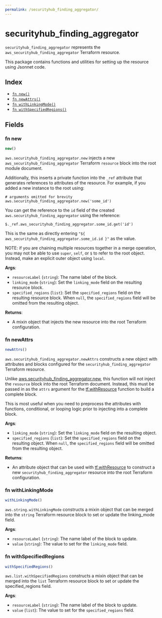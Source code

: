 ```yaml
---
permalink: /securityhub_finding_aggregator/
---
```


# securityhub_finding_aggregator

`securityhub_finding_aggregator` represents the `aws_securityhub_finding_aggregator` Terraform resource.



This package contains functions and utilities for setting up the resource using Jsonnet code.


## Index

* [`fn new()`](#fn-new)
* [`fn newAttrs()`](#fn-newattrs)
* [`fn withLinkingMode()`](#fn-withlinkingmode)
* [`fn withSpecifiedRegions()`](#fn-withspecifiedregions)

## Fields

### fn new

```ts
new()
```


`aws.securityhub_finding_aggregator.new` injects a new `aws_securityhub_finding_aggregator` Terraform `resource`
block into the root module document.

Additionally, this inserts a private function into the `_ref` attribute that generates references to attributes of the
resource. For example, if you added a new instance to the root using:

    # arguments omitted for brevity
    aws.securityhub_finding_aggregator.new('some_id')

You can get the reference to the `id` field of the created `aws.securityhub_finding_aggregator` using the reference:

    $._ref.aws_securityhub_finding_aggregator.some_id.get('id')

This is the same as directly entering `"${ aws_securityhub_finding_aggregator.some_id.id }"` as the value.

NOTE: if you are chaining multiple resources together in a merge operation, you may not be able to use `super`, `self`,
or `$` to refer to the root object. Instead, make an explicit outer object using `local`.

**Args**:
  - `resourceLabel` (`string`): The name label of the block.
  - `linking_mode` (`string`): Set the `linking_mode` field on the resulting resource block.
  - `specified_regions` (`list`): Set the `specified_regions` field on the resulting resource block. When `null`, the `specified_regions` field will be omitted from the resulting object.

**Returns**:
- A mixin object that injects the new resource into the root Terraform configuration.


### fn newAttrs

```ts
newAttrs()
```


`aws.securityhub_finding_aggregator.newAttrs` constructs a new object with attributes and blocks configured for the `securityhub_finding_aggregator`
Terraform resource.

Unlike [aws.securityhub_finding_aggregator.new](#fn-new), this function will not inject the `resource`
block into the root Terraform document. Instead, this must be passed in as the `attrs` argument for the
[tf.withResource](https://github.com/tf-libsonnet/core/tree/main/docs#fn-withresource) function to build a complete block.

This is most useful when you need to preprocess the attributes with functions, conditional, or looping logic prior to
injecting into a complete block.

**Args**:
  - `linking_mode` (`string`): Set the `linking_mode` field on the resulting object.
  - `specified_regions` (`list`): Set the `specified_regions` field on the resulting object. When `null`, the `specified_regions` field will be omitted from the resulting object.

**Returns**:
  - An attribute object that can be used with [tf.withResource](https://github.com/tf-libsonnet/core/tree/main/docs#fn-withresource) to construct a new `securityhub_finding_aggregator` resource into the root Terraform configuration.


### fn withLinkingMode

```ts
withLinkingMode()
```

`aws.string.withLinkingMode` constructs a mixin object that can be merged into the `string`
Terraform resource block to set or update the linking_mode field.



**Args**:
  - `resourceLabel` (`string`): The name label of the block to update.
  - `value` (`string`): The value to set for the `linking_mode` field.


### fn withSpecifiedRegions

```ts
withSpecifiedRegions()
```

`aws.list.withSpecifiedRegions` constructs a mixin object that can be merged into the `list`
Terraform resource block to set or update the specified_regions field.



**Args**:
  - `resourceLabel` (`string`): The name label of the block to update.
  - `value` (`list`): The value to set for the `specified_regions` field.
